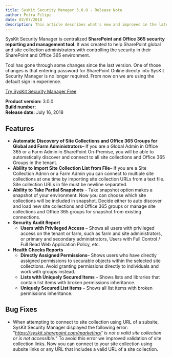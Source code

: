 ```yaml
---
title: SysKit Security Manager 3.0.0 - Release Note
author: Petra Filipi 
date: 02/07/2018 
description: This article describes what's new and improved in the latest version of SysKit Security Manager.
---
```


SysKit Security Manager is centralized __SharePoint and Office 365 security reporting and management tool__. It was created to help SharePoint global and site collection administrators with controlling the security in their SharePoint and Office 365 environment.

Tool has gone through some changes since the last version. One of those changes is that entering password for SharePoint Online directy into SysKit Security Manager is no longer required. From now on we are using the default sign in experience. 

[Try SysKit Security Manager Free](https://www.syskit.com/products/security-manager/download/)

__Product version:__ 3.0.0  
__Build number:__      
__Release date:__ July 16, 2018  


## Features
* __Automatic Discovery of Site Collections and Office 365 Groups for Global and Farm Administrators__– If you are a Global Admin in Office 365 or a Farm Admin in SharePoint On-Premise, you will be able to automatically discover and connect to all site collections and Office 365 Groups in the tenant.
* __Ability to Import Site Collection List from File__– If you are a Site Collection Admin or a Farm Admin you can connect to multiple site collections at one time by importing site collection URLs from a text file.  Site collection URLs in file must be newline separated. 
* __Ability to Take Partial Snapshots__ – Take snapshot option makes a snapshot of your environment. Now you can choose which site collections will be included in snapshot. Decide either to auto discover and load new site collections and Office 365 groups or manage site collections and Office 365 groups for snapshot from existing connections.
* __Security Audit Report__
    * __Users with Privileged Access__ – Shows all users with privileged access on the tenant or farm, such as farm and site administrators, or primary and secondary administrators, Users with Full Control / Full Read Web Application Policy, etc.
* __Health Checks Reports__
    * __Directly Assigned Permissions__– Shows users who have directly assigned permissions to securable objects within the selected site collections. Avoid granting permissions directly to individuals and work with groups instead.
    * __Lists with Uniquely Secured Items__ – Shows lists and libraries that contain list items with broken permissions inheritance.
    * __Uniquely Secured List Items__ – Shows all list items with broken permissions inheritance.

## Bug Fixes
* When attempting to connect to site collection using URL of a subsite, SysKit Security Manager displayed the following error: "_https://syskit.sharepoint.com/marketing/' is not a valid site collection or is not accessible._"
To avoid this error we improved validation of site collection links. Now you can connect to your site collection using subsite links or any URL that includes a valid URL of a site collection.
